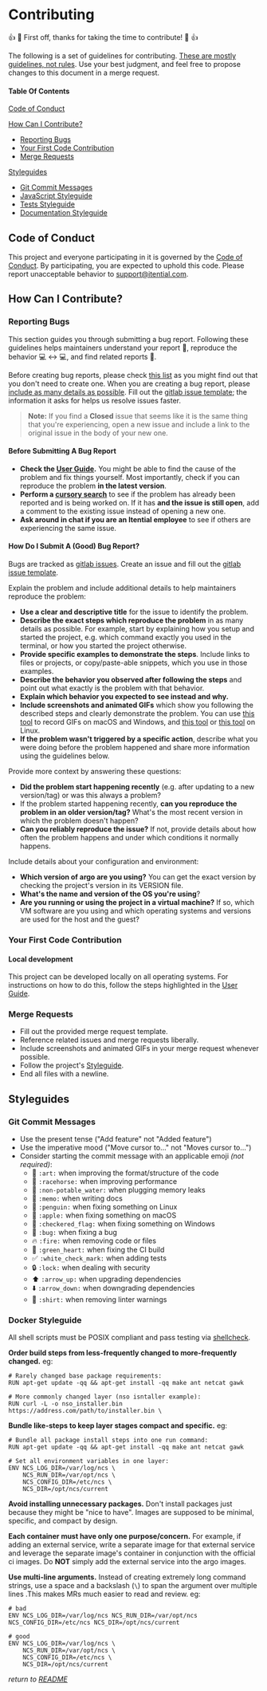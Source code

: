 # Contributing

:+1: :tada: First off, thanks for taking the time to contribute! :tada: :+1:

The following is a set of guidelines for contributing. [These are mostly guidelines, not rules](https://www.youtube.com/watch?v=jl0hMfqNQ-g). Use your best judgment, and feel free to propose changes to this document in a merge request.

#### Table Of Contents

[Code of Conduct](#code-of-conduct)

[How Can I Contribute?](#how-can-i-contribute)
  * [Reporting Bugs](#reporting-bugs)
  * [Your First Code Contribution](#your-first-code-contribution)
  * [Merge Requests](#merge-requests)

[Styleguides](#styleguides)
  * [Git Commit Messages](#git-commit-messages)
  * [JavaScript Styleguide](#javascript-styleguide)
  * [Tests Styleguide](#tests-styleguide)
  * [Documentation Styleguide](#documentation-styleguide)

## Code of Conduct

This project and everyone participating in it is governed by the [Code of Conduct](./CODE_OF_CONDUCT.md). By participating, you are expected to uphold this code. Please report unacceptable behavior to [support@itential.com](mailto:support@itential.com).

## How Can I Contribute?

### Reporting Bugs

This section guides you through submitting a bug report. Following these guidelines helps maintainers understand your report :pencil:, reproduce the behavior :computer: :left_right_arrow: :computer:, and find related reports :mag_right:.

Before creating bug reports, please check [this list](#before-submitting-a-bug-report) as you might find out that you don't need to create one. When you are creating a bug report, please [include as many details as possible](#how-do-i-submit-a-good-bug-report). Fill out the [gitlab issue template](https://gitlab.com/itentialopensource/argo/issues/new); the information it asks for helps us resolve issues faster.

> **Note:** If you find a **Closed** issue that seems like it is the same thing that you're experiencing, open a new issue and include a link to the original issue in the body of your new one.

#### Before Submitting A Bug Report

* **Check the [User Guide](README.md).** You might be able to find the cause of the problem and fix things yourself. Most importantly, check if you can reproduce the problem __in the latest version__.
* **Perform a [cursory search](https://gitlab.com/itentialopensource/argo/issues)** to see if the problem has already been reported and is being worked on. If it has **and the issue is still open**, add a comment to the existing issue instead of opening a new one.
* **Ask around in chat if you are an Itential employee** to see if others are experiencing the same issue.

#### How Do I Submit A (Good) Bug Report?

Bugs are tracked as [gitlab issues](https://docs.gitlab.com/ee/user/project/issues/). Create an issue and fill out the [gitlab issue template](https://gitlab.com/itentialopensource/argo/issues/new).

Explain the problem and include additional details to help maintainers reproduce the problem:

* **Use a clear and descriptive title** for the issue to identify the problem.
* **Describe the exact steps which reproduce the problem** in as many details as possible. For example, start by explaining how you setup and started the project, e.g. which command exactly you used in the terminal, or how you started the project otherwise.
* **Provide specific examples to demonstrate the steps**. Include links to files or projects, or copy/paste-able snippets, which you use in those examples.
* **Describe the behavior you observed after following the steps** and point out what exactly is the problem with that behavior.
* **Explain which behavior you expected to see instead and why.**
* **Include screenshots and animated GIFs** which show you following the described steps and clearly demonstrate the problem. You can use [this tool](https://www.cockos.com/licecap/) to record GIFs on macOS and Windows, and [this tool](https://github.com/colinkeenan/silentcast) or [this tool](https://github.com/GNOME/byzanz) on Linux.
* **If the problem wasn't triggered by a specific action**, describe what you were doing before the problem happened and share more information using the guidelines below.

Provide more context by answering these questions:

* **Did the problem start happening recently** (e.g. after updating to a new version/tag) or was this always a problem?
* If the problem started happening recently, **can you reproduce the problem in an older version/tag?** What's the most recent version in which the problem doesn't happen?
* **Can you reliably reproduce the issue?** If not, provide details about how often the problem happens and under which conditions it normally happens.

Include details about your configuration and environment:

* **Which version of argo are you using?** You can get the exact version by checking the project's version in its VERSION file.
* **What's the name and version of the OS you're using**?
* **Are you running or using the project in a virtual machine?** If so, which VM software are you using and which operating systems and versions are used for the host and the guest?

### Your First Code Contribution

#### Local development

This project can be developed locally on all operating systems. For instructions on how to do this, follow the steps highlighted in the [User Guide](README.md).

### Merge Requests

* Fill out the provided merge request template.
* Reference related issues and merge requests liberally.
* Include screenshots and animated GIFs in your merge request whenever possible.
* Follow the project's [Styleguide](#styleguides).
* End all files with a newline.

## Styleguides

### Git Commit Messages

* Use the present tense ("Add feature" not "Added feature")
* Use the imperative mood ("Move cursor to..." not "Moves cursor to...")
* Consider starting the commit message with an applicable emoji _(not required)_:
    * :art: `:art:` when improving the format/structure of the code
    * :racehorse: `:racehorse:` when improving performance
    * :non-potable_water: `:non-potable_water:` when plugging memory leaks
    * :memo: `:memo:` when writing docs
    * :penguin: `:penguin:` when fixing something on Linux
    * :apple: `:apple:` when fixing something on macOS
    * :checkered_flag: `:checkered_flag:` when fixing something on Windows
    * :bug: `:bug:` when fixing a bug
    * :fire: `:fire:` when removing code or files
    * :green_heart: `:green_heart:` when fixing the CI build
    * :white_check_mark: `:white_check_mark:` when adding tests
    * :lock: `:lock:` when dealing with security
    * :arrow_up: `:arrow_up:` when upgrading dependencies
    * :arrow_down: `:arrow_down:` when downgrading dependencies
    * :shirt: `:shirt:` when removing linter warnings

### Docker Styleguide

All shell scripts must be POSIX compliant and pass testing via [shellcheck](https://github.com/koalaman/shellcheck).

__Order build steps from less-frequently changed to more-frequently changed.__ eg:

```
# Rarely changed base package requirements:
RUN apt-get update -qq && apt-get install -qq make ant netcat gawk

# More commonly changed layer (nso isntaller example):
RUN curl -L -o nso_installer.bin https://address.com/path/to/installer.bin \
```

__Bundle like-steps to keep layer stages compact and specific.__ eg:

```
# Bundle all package install steps into one run command:
RUN apt-get update -qq && apt-get install -qq make ant netcat gawk

# Set all environment variables in one layer:
ENV NCS_LOG_DIR=/var/log/ncs \
    NCS_RUN_DIR=/var/opt/ncs \
    NCS_CONFIG_DIR=/etc/ncs \
    NCS_DIR=/opt/ncs/current
```

__Avoid installing unnecessary packages.__ Don't install packages just because they might be "nice to have". Images are supposed to be minimal, specific, and compact by design.

__Each container must have only one purpose/concern.__ For example, if adding an external service, write a separate image for that external service and leverage the separate image's container in conjunction with the official ci images. Do __NOT__ simply add the external service into the argo images.

__Use multi-line arguments.__ Instead of creating extremely long command strings, use a space and a backslash (`\`) to span the argument over multiple lines .This makes MRs much easier to read and review. eg:

```
# bad
ENV NCS_LOG_DIR=/var/log/ncs NCS_RUN_DIR=/var/opt/ncs NCS_CONFIG_DIR=/etc/ncs NCS_DIR=/opt/ncs/current

# good
ENV NCS_LOG_DIR=/var/log/ncs \
    NCS_RUN_DIR=/var/opt/ncs \
    NCS_CONFIG_DIR=/etc/ncs \
    NCS_DIR=/opt/ncs/current
```

_return to [README](./README.md)_
